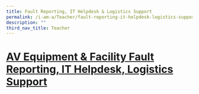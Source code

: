 ```yaml
---
title: Fault Reporting, IT Helpdesk & Logistics Support
permalink: /i-am-a/Teacher/fault-reporting-it-helpdesk-logistics-support/
description: ""
third_nav_title: Teacher
---
```

# [AV Equipment & Facility Fault Reporting, IT Helpdesk, Logistics Support](http://www.spectra-school.net/staff.php)